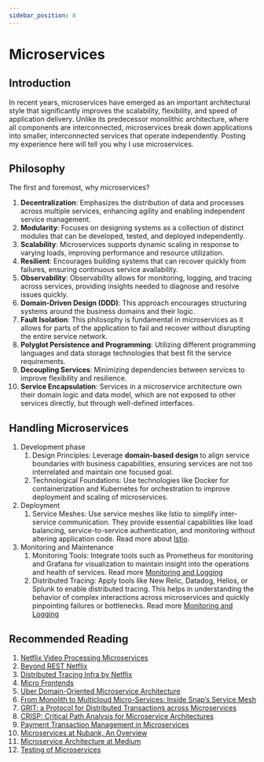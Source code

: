 ```yaml
---
sidebar_position: 8
---
```


# Microservices

## Introduction

In recent years, microservices have emerged as an important architectural style that significantly improves the scalability, flexibility, and speed of application delivery. Unlike its predecessor monolithic architecture, where all components are interconnected, microservices break down applications into smaller, interconnected services that operate independently. Posting my experience here will tell you why I use microservices.

## Philosophy

The first and foremost, why microservices?

1. **Decentralization**: Emphasizes the distribution of data and processes across multiple services, enhancing agility and enabling independent service management.
2. **Modularity**: Focuses on designing systems as a collection of distinct modules that can be developed, tested, and deployed independently.
3. **Scalability**: Microservices supports dynamic scaling in response to varying loads, improving performance and resource utilization.
4. **Resilient**: Encourages building systems that can recover quickly from failures, ensuring continuous service availability.
5. **Observability**: Observability allows for monitoring, logging, and tracing across services, providing insights needed to diagnose and resolve issues quickly.
6. **Domain-Driven Design (DDD)**: This approach encourages structuring systems around the business domains and their logic.
7. **Fault Isolation**: This philosophy is fundamental in microservices as it allows for parts of the application to fail and recover without disrupting the entire service network.
8. **Polyglot Persistence and Programming**: Utilizing different programming languages and data storage technologies that best fit the service requirements. 
9. **Decoupling Services**: Minimizing dependencies between services to improve flexibility and resilience.
10. **Service Encapsulation**: Services in a microservice architecture own their domain logic and data model, which are not exposed to other services directly, but through well-defined interfaces.

## Handling Microservices 

1. Development phase
   1. Design Principles: Leverage **domain-based design** to align service boundaries with business capabilities, ensuring services are not too interrelated and maintain one focused goal.
   2. Technological Foundations: Use technologies like Docker for containerization and Kubernetes for orchestration to improve deployment and scaling of microservices.
2. Deployment
   1. Service Meshes: Use service meshes like Istio to simplify inter-service communication. They provide essential capabilities like load balancing, service-to-service authentication, and monitoring without altering application code. Read more about [Istio](https://istio.io/latest/).
3. Monitoring and Maintenance
   1. Monitoring Tools: Integrate tools such as Prometheus for monitoring and Grafana for visualization to maintain insight into the operations and health of services. Read more [Monitoring and Logging](monitoring-and-logging.md)
   2. Distributed Tracing: Apply tools like New Relic, Datadog, Helios, or Splunk to enable distributed tracing. This helps in understanding the behavior of complex interactions across microservices and quickly pinpointing failures or bottlenecks. Read more [Monitoring and Logging](monitoring-and-logging.md)

## Recommended Reading

1. [Netflix Video Processing Microservices](https://netflixtechblog.com/rebuilding-netflix-video-processing-pipeline-with-microservices-4e5e6310e359)
2. [Beyond REST Netflix](https://netflixtechblog.com/beyond-rest-1b76f7c20ef6)
3. [Distributed Tracing Infra by Netflix](https://netflixtechblog.com/building-netflixs-distributed-tracing-infrastructure-bb856c319304)
4. [Micro Frontends](https://www.martinfowler.com/articles/micro-frontends.html)
5. [Uber Domain-Oriented Microservice Architecture](https://www.uber.com/en-ID/blog/microservice-architecture/)
6. [From Monolith to Multicloud Micro-Services: Inside Snap’s Service Mesh](https://eng.snap.com/monolith-to-multicloud-microservices-snap-service-mesh)
7. [GRIT: a Protocol for Distributed Transactions across Microservices](https://innovation.ebayinc.com/tech/engineering/grit-a-protocol-for-distributed-transactions-across-microservices/)
8. [CRISP: Critical Path Analysis for Microservice Architectures](https://www.uber.com/en-ID/blog/crisp-critical-path-analysis-for-microservice-architectures/)
9. [Payment Transaction Management in Microservices](https://engineering.mercari.com/en/blog/entry/20210831-2019-06-07-155849/)
10. [Microservices at Nubank, An Overview](https://medium.com/building-nubank/microservices-at-nubank-an-overview-2ebcb336c64d)
11. [Microservice Architecture at Medium](https://medium.engineering/microservice-architecture-at-medium-9c33805eb74f)
12. [Testing of Microservices](https://engineering.atspotify.com/2018/01/testing-of-microservices/)
